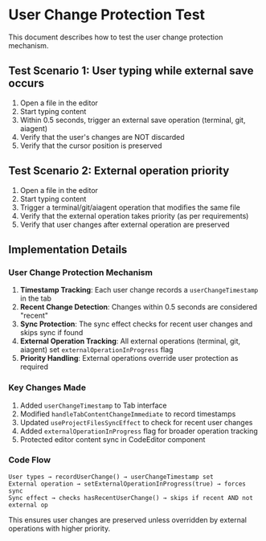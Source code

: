# User Change Protection Test

This document describes how to test the user change protection mechanism.

## Test Scenario 1: User typing while external save occurs

1. Open a file in the editor
2. Start typing content 
3. Within 0.5 seconds, trigger an external save operation (terminal, git, aiagent)
4. Verify that the user's changes are NOT discarded
5. Verify that the cursor position is preserved

## Test Scenario 2: External operation priority

1. Open a file in the editor  
2. Start typing content
3. Trigger a terminal/git/aiagent operation that modifies the same file
4. Verify that the external operation takes priority (as per requirements)
5. Verify that user changes after external operation are preserved

## Implementation Details

### User Change Protection Mechanism

1. **Timestamp Tracking**: Each user change records a `userChangeTimestamp` in the tab
2. **Recent Change Detection**: Changes within 0.5 seconds are considered "recent"
3. **Sync Protection**: The sync effect checks for recent user changes and skips sync if found
4. **External Operation Tracking**: All external operations (terminal, git, aiagent) set `externalOperationInProgress` flag
5. **Priority Handling**: External operations override user protection as required

### Key Changes Made

1. Added `userChangeTimestamp` to Tab interface
2. Modified `handleTabContentChangeImmediate` to record timestamps
3. Updated `useProjectFilesSyncEffect` to check for recent user changes
4. Added `externalOperationInProgress` flag for broader operation tracking
5. Protected editor content sync in CodeEditor component

### Code Flow

```
User types → recordUserChange() → userChangeTimestamp set
External operation → setExternalOperationInProgress(true) → forces sync
Sync effect → checks hasRecentUserChange() → skips if recent AND not external op
```

This ensures user changes are preserved unless overridden by external operations with higher priority.